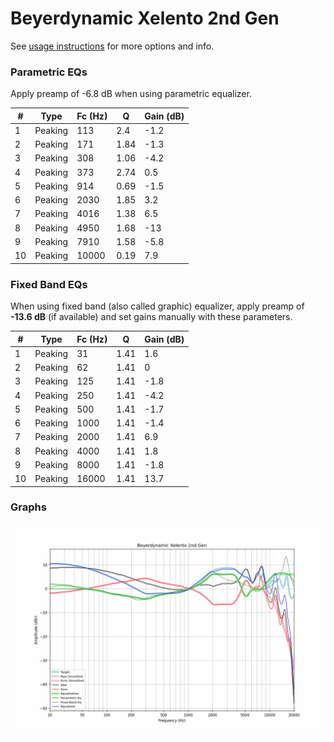 # Beyerdynamic Xelento 2nd Gen
See [usage instructions](https://github.com/jaakkopasanen/AutoEq#usage) for more options and info.

### Parametric EQs
Apply preamp of -6.8 dB when using parametric equalizer.

|   # | Type    |   Fc (Hz) |    Q |   Gain (dB) |
|-----|---------|-----------|------|-------------|
|   1 | Peaking |       113 | 2.4  |        -1.2 |
|   2 | Peaking |       171 | 1.84 |        -1.3 |
|   3 | Peaking |       308 | 1.06 |        -4.2 |
|   4 | Peaking |       373 | 2.74 |         0.5 |
|   5 | Peaking |       914 | 0.69 |        -1.5 |
|   6 | Peaking |      2030 | 1.85 |         3.2 |
|   7 | Peaking |      4016 | 1.38 |         6.5 |
|   8 | Peaking |      4950 | 1.68 |       -13   |
|   9 | Peaking |      7910 | 1.58 |        -5.8 |
|  10 | Peaking |     10000 | 0.19 |         7.9 |

### Fixed Band EQs
When using fixed band (also called graphic) equalizer, apply preamp of **-13.6 dB** (if available) and set gains manually with these parameters.

|   # | Type    |   Fc (Hz) |    Q |   Gain (dB) |
|-----|---------|-----------|------|-------------|
|   1 | Peaking |        31 | 1.41 |         1.6 |
|   2 | Peaking |        62 | 1.41 |         0   |
|   3 | Peaking |       125 | 1.41 |        -1.8 |
|   4 | Peaking |       250 | 1.41 |        -4.2 |
|   5 | Peaking |       500 | 1.41 |        -1.7 |
|   6 | Peaking |      1000 | 1.41 |        -1.4 |
|   7 | Peaking |      2000 | 1.41 |         6.9 |
|   8 | Peaking |      4000 | 1.41 |         1.8 |
|   9 | Peaking |      8000 | 1.41 |        -1.8 |
|  10 | Peaking |     16000 | 1.41 |        13.7 |

### Graphs
![](./Beyerdynamic%20Xelento%202nd%20Gen.png)
